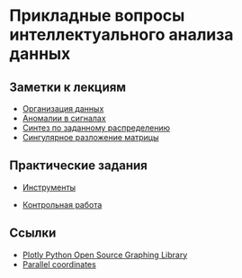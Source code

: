 # Прикладные вопросы интеллектуального анализа данных

## Заметки к лекциям

* [Организация данных](lec/python-as-tool)
* [Аномалии в сигналах](lec/signal-anomalies)
* [Синтез по заданному распределению](lec/synthesis-distr)
* [Сингулярное разложение матрицы](lec/singular)

## Практические задания

* [Инструменты](tasks/tools)
<!-- * [2]() -->
<!-- * [3]() -->
<!-- * [4]() -->
<!-- * [5]() -->
* [Контрольная работа](contr/)

## Ссылки

* [Plotly Python Open Source Graphing Library](https://plot.ly/python/)
* [Parallel coordinates](https://en.wikipedia.org/wiki/Parallel_coordinates)
